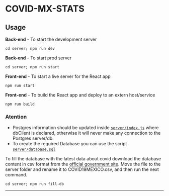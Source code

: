 # COVID-MX-STATS

## Usage
**Back-end** - To start the development server
```
cd server; npm run dev
```
**Back-end** - To start prod server
```
cd server; npm run start
```
**Front-end** - To start a live server for the React app
```
npm run start
```
**Front-end** - To build the React app and deploy to an extern host/service
```
npm run build
```
### Atention
-  Postgres information should be updated inside [`server/index.js`](server/index.js) where dbClient is declared, otherwise it will never make any connection to the Postgres server/db.
- To create the required Database you can use the script [`server/database.sql`](server/database.sql)

To fill the database with the latest data about covid download the database content in csv format from the [official government site](https://www.gob.mx/salud/documentos/datos-abiertos-152127). Move the file to the server folder and rename it to COVID19MEXICO.csv, and then run the next command.
```
cd server; npm run fill-db
```


---